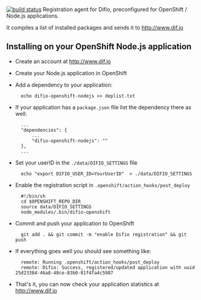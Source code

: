 [![build status](https://secure.travis-ci.org/difio/difio-openshift-nodejs.png)](http://travis-ci.org/difio/difio-openshift-nodejs)
Registration agent for Difio, preconfigured for OpenShift / Node.js
applications.

It compiles a list of installed packages and sends it to http://www.dif.io


Installing on your OpenShift Node.js application
----------------------------------------------

- Create an account at http://www.dif.io

- Create your Node.js application in OpenShift

- Add a dependency to your application:

        echo difio-openshift-nodejs >> deplist.txt

- If your application has a `package.json` file list the dependency there as well:

        ...
        "dependencies": {
            ...
            "difio-openshift-nodejs": ""
        },
        ...

- Set your userID in the `./data/DIFIO_SETTINGS` file

        echo "export DIFIO_USER_ID=YourUserID"  > ./data/DIFIO_SETTINGS

- Enable the registration script in `.openshift/action_hooks/post_deploy`

        #!/bin/sh
        cd $OPENSHIFT_REPO_DIR
        source data/DIFIO_SETTINGS
        node_modules/.bin/difio-openshift

- Commit and push your application to OpenShift

        git add . && git commit -m "enable Difio registration" && git push

- If everything goes well you should see something like:

        remote: Running .openshift/action_hooks/post_deploy
        remote: Difio: Success, registered/updated application with uuid 25d23384-46a8-48ce-83b0-01f4fa4c5987

- That's it, you can now check your application statistics at http://www.dif.io
